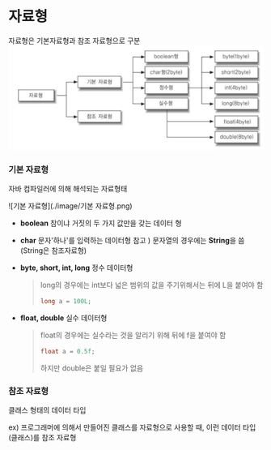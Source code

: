 # 자료형

자료형은 기본자료형과 참조 자료형으로 구분
![자료형](./image/자료형.png)

### 기본 자료형

자바 컴파일러에 의해 해석되는 자료형태

![기본 자료형](./image/기본 자료형.png)

- **boolean**
  참이냐 거짓의 두 가지 값만을 갖는 데이터 형
  
- **char**
  문자'하나'를 입력하는 데이터형
  참고 ) 문자열의 경우에는 **String**을 씀 (String은 참조자료형)
  
- **byte, short, int, long**
  정수 데이터형
  
  > long의 경우에는 int보다 넓은 범위의 값을 주기위해서는 뒤에 L을 붙여야 함
  >
  > ```java
  > long a = 100L;
  > ```
  
- **float, double**
  실수 데이터형
  
  > float의 경우에는 실수라는 것을 알리기 위해 뒤에 f을 붙여야 함
  >
  > ``` java
  > float a = 0.5f;
  > ```
  >
  > 하지만 double은 붙일 필요가 없음

### 참조 자료형

클래스 형태의 데이터 타입

ex) 프로그래머에 의해서 만들어진 클래스를 자료형으로 사용할 때, 이런 데이터 타입(클래스)를 참조 자료형